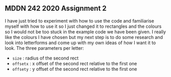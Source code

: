 ## MDDN 242 2020 Assignment 2


I have just tried to experiment with how to use the code and familiarise myself with how to use it so I just changed it to rectangles and the colours so I would not be too stuck in the example code we have been given. I really like the colours I have chosen but my next step is to do some research and look into letterforms and come up with my own ideas of how I want it to look. 
The three parameters per letter:
  * `size` : radius of the second rect
  * `offsetx` : x offset of the second rect relative to the first one
  * `offsety` : y offset of the second rect relative to the first one

